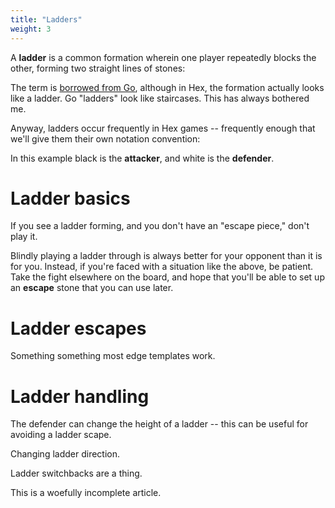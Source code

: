 ```yaml
---
title: "Ladders"
weight: 3
---
```


A **ladder** is a common formation wherein one player repeatedly blocks the other,
forming two straight lines of stones:

<script type="application/json">
((dimensions 7x7)
 (moves (
   G6 D5
   E3 D1
   C4 B5
   C5 B7
   C6 C7
   D6 D7
   E6 E7
   F6 F7
   G7))
  (initial_stones 6))
</script>

The term is [borrowed from Go](https://en.wikipedia.org/wiki/Ladder_(Go)),
although in Hex, the formation actually looks like a ladder. Go "ladders" look
like staircases. This has always bothered me.

Anyway, ladders occur frequently in Hex games -- frequently enough that we'll
give them their own notation convention:

<script type="application/json">
((dimensions 7x7)
 (annotations (
   (Line F6 F7)
   (Line E6 E7)
   (Line D6 D7)
   (Line C7 G7)
   (Line G6 G7)
   (Line C6 G6)
   (Line C6 C7)))
 (stones (
   (Black G6) (White D5)
   (Black E3) (White D1)
   (Black C4) (White B5)
   (Black C5) (White B7)
   (Black C6))))
</script>

In this example black is the **attacker**, and white is the **defender**.

# Ladder basics

If you see a ladder forming, and you don't have an "escape piece," don't play
it.

<script type="application/json">
((dimensions 7x7)
 (moves (
   F1 D5
   E3 D1
   C4 B5
   C5 B7
   C6 C7
   D6 D7
   E6 E7
   F6 F7
   G6 G7))
  (initial_stones 6))
</script>

Blindly playing a ladder through is always better for your opponent than it is
for you. Instead, if you're faced with a situation like the above, be patient.
Take the fight elsewhere on the board, and hope that you'll be able to set up an
**escape** stone that you can use later.

# Ladder escapes

Something something most edge templates work.

# Ladder handling

The defender can change the height of a ladder -- this can be useful for
avoiding a ladder scape.

Changing ladder direction.

Ladder switchbacks are a thing.

This is a woefully incomplete article.
